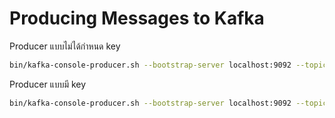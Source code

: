# Producing Messages to Kafka

Producer แบบไม่ได้กำหนด key

```bash
bin/kafka-console-producer.sh --bootstrap-server localhost:9092 --topic odds
```

Producer แบบมี key

```bash
bin/kafka-console-producer.sh --bootstrap-server localhost:9092 --topic odds --property "parse.key=true" --property "key.separator=:"
```